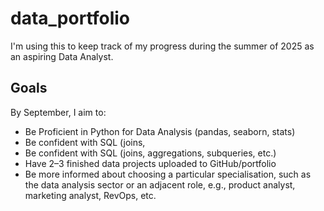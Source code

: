 # data_portfolio

I'm using this to keep track of my progress during the summer of 2025 as an aspiring Data Analyst.

## Goals
By September, I aim to:
- Be Proficient in Python for Data Analysis (pandas, seaborn, stats)
- Be confident with SQL (joins,
- Be confident with SQL (joins, aggregations, subqueries, etc.)
- Have 2–3 finished data projects uploaded to GitHub/portfolio
- Be more informed about choosing a particular specialisation, such as the data analysis sector or an adjacent role, e.g., product analyst, marketing analyst, RevOps, etc.

